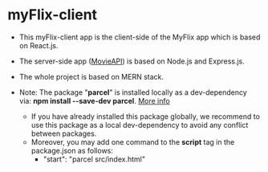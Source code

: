 # myFlix-client

- This myFlix-client app is the client-side of the MyFlix app which is based on React.js.
- The server-side app ([MovieAPI](https://github.com/mustafa-sarshar/movie-api)) is based on Node.js and Express.js.
- The whole project is based on MERN stack.

- Note: The package "**parcel**" is installed locally as a dev-dependency via: **npm install --save-dev parcel**. [More info](https://parceljs.org/)
  - If you have already installed this package globally, we recommend to use this package as a local dev-dependency to avoid any conflict between packages.
  - Moreover, you may add one command to the **script** tag in the package.json as follows:
    - "start": "parcel src/index.html"

